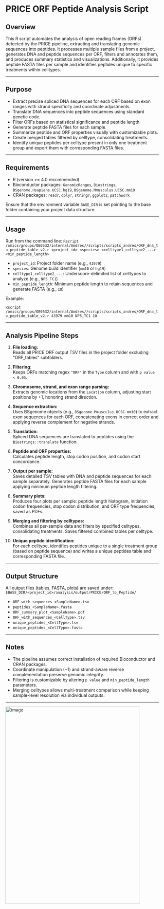 # PRICE ORF Peptide Analysis Script

## Overview

This R script automates the analysis of open reading frames (ORFs) detected by the PRICE pipeline, extracting and translating genomic sequences into peptides. It processes multiple sample files from a project, generates DNA and peptide sequences per ORF, filters and annotates them, and produces summary statistics and visualizations. Additionally, it provides peptide FASTA files per sample and identifies peptides unique to specific treatments within celltypes.

---

## Purpose

- Extract precise spliced DNA sequences for each ORF based on exon ranges with strand specificity and coordinate adjustments.
- Translate DNA sequences into peptide sequences using standard genetic code.
- Filter ORFs based on statistical significance and peptide length.
- Generate peptide FASTA files for each sample.
- Summarize peptide and ORF properties visually with customizable plots.
- Create merged tables filtered by celltype, consolidating treatments.
- Identify unique peptides per celltype present in only one treatment group and export them with corresponding FASTA files.

---

## Requirements

- R (version >= 4.0 recommended)
- Bioconductor packages: `GenomicRanges`, `Biostrings`, `BSgenome.Hsapiens.UCSC.hg19`, `BSgenome.Mmusculus.UCSC.mm10`
- CRAN packages: `readr`, `dplyr`, `stringr`, `ggplot2`, `patchwork`

Ensure that the environment variable `BASE_DIR` is set pointing to the base folder containing your project data structure.

---

## Usage

Run from the command line:
`
Rscript /omics/groups/OE0532/internal/Andres//scripts/scripts_andres/ORF_dna_to_peptide_table_v2.r <project_id> <species> <celltype1_celltype2_...> <min_peptide_length>
`


- `project_id`: Project folder name (e.g., `43979`)
- `species`: Genome build identifier (`mm10` or `hg19`)
- `celltype1_celltype2_...`: Underscore-delimited list of celltypes to analyze (e.g., `NP5_TC1`)
- `min_peptide_length`: Minimum peptide length to retain sequences and generate FASTA (e.g., `10`)

Example:

`
Rscript /omics/groups/OE0532/internal/Andres//scripts/scripts_andres/ORF_dna_to_peptide_table_v2.r 43979 mm10 NP5_TC1 10
`

---

## Analysis Pipeline Steps

1. **File loading:**  
   Reads all PRICE ORF output TSV files in the project folder excluding "ORF_tables" subfolders.

2. **Filtering:**  
   Keeps ORFs matching regex `"ORF"` in the `Type` column and with `p value < 0.05`.

3. **Chromosome, strand, and exon range parsing:**  
   Extracts genomic locations from the `Location` column, adjusting start positions by +1, honoring strand direction.

4. **Sequence extraction:**  
   Uses BSgenome objects (e.g., `BSgenome.Mmusculus.UCSC.mm10`) to extract exon sequences for each ORF, concatenating exons in correct order and applying reverse complement for negative strands.

5. **Translation:**  
   Spliced DNA sequences are translated to peptides using the `Biostrings::translate` function.

6. **Peptide and ORF properties:**  
   Calculates peptide length, stop codon position, and codon start concordance.

7. **Output per sample:**  
   Saves detailed TSV tables with DNA and peptide sequences for each sample separately. Generates peptide FASTA files for each sample applying minimum peptide length filtering.

8. **Summary plots:**  
   Produces four plots per sample: peptide length histogram, initiation codon frequencies, stop codon distribution, and ORF type frequencies; saved as PDFs.

9. **Merging and filtering by celltypes:**  
   Combines all per-sample data and filters by specified celltypes, consolidating treatments. Saves filtered combined tables per celltype.

10. **Unique peptide identification:**  
    For each celltype, identifies peptides unique to a single treatment group (based on peptide sequence) and writes a unique peptides table and corresponding FASTA file.

---

## Output Structure

All output files (tables, FASTA, plots) are saved under:
`
$BASE_DIR/<project_id>/analysis/output/PRICE/ORF_to_Peptide/
`

- `ORF_with_sequences_<SampleName>.tsv`  
- `peptides_<SampleName>.fasta`  
- `ORF_summary_plot_<SampleName>.pdf`  
- `ORF_with_sequences_<CellType>.tsv`  
- `unique_peptides_<CellType>.tsv`  
- `unique_peptides_<CellType>.fasta`  

---

## Notes

- The pipeline assumes correct installation of required Bioconductor and CRAN packages.
- Coordinate manipulation (+1) and strand-aware reverse complementation preserve genomic integrity.
- Filtering is customizable by altering `p value` and `min_peptide_length` parameters.
- Merging celltypes allows multi-treatment comparison while keeping sample-level resolution via individual outputs.

---
<img width="442" height="648" alt="image" src="https://github.com/user-attachments/assets/4791e04f-cf68-4fe0-9ede-a54234b87e81" />
